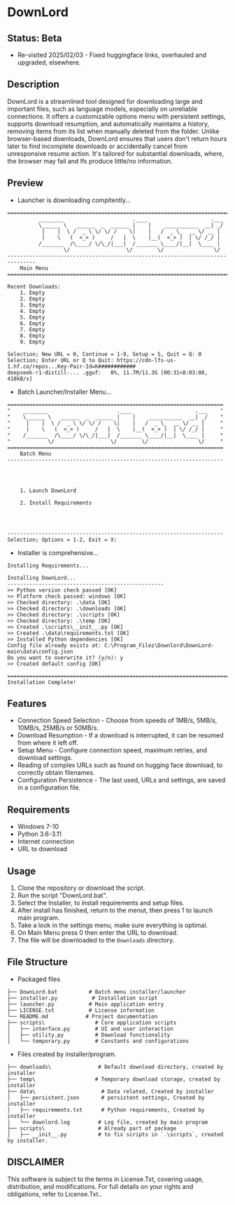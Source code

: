 # DownLord
## Status: Beta
- Re-visited 2025/02/03 - Fixed huggingface links, overhauled and upgraded, elsewhere.

## Description
DownLord is a streamlined tool designed for downloading large and important files, such as language models, especially on unreliable connections. It offers a customizable options menu with persistent settings, supports download resumption, and automatically maintains a history, removing items from its list when manually deleted from the folder. Unlike browser-based downloads, DownLord ensures that users don't return hours later to find incomplete downloads or accidentally cancel from unresponsive resume action. It's tailored for substantial downloads, where, the browser may fail and lfs produce little/no information.

## Preview
- Launcher is downloading compitently...
```
===============================================================================
          ________                      .____                    .___
          \______ \   ______  _  ______ |    |    ___________  __| _/
           |    |  \ /  _ \ \/ \/ /    \|    |   /  _ \_  __ \/ __ |
           |    \   (  <_> )     /   |  \    |__(  <_> )  | \/ /_/ |
          /_______  /\____/ \/\_/|___|  /_______ \____/|__|  \____ |
                  \/                  \/        \/                \/
-------------------------------------------------------------------------------
    Main Menu
===============================================================================

Recent Downloads:
    1. Empty
    2. Empty
    3. Empty
    4. Empty
    5. Empty
    6. Empty
    7. Empty
    8. Empty
    9. Empty

Selection; New URL = 0, Continue = 1-9, Setup = S, Quit = Q: 0
Selection; Enter URL or Q to Quit: https://cdn-lfs-us-1.hf.co/repos...Key-Pair-Id=K############
deepseek-r1-distill-... .gguf:   0%, 11.7M/11.3G [00:31<8:03:08, 418kB/s]
```
- Batch Launcher/Installer Menu...
```
=====================================================================
"    ________                      .____                    .___    "
"    \______ \   ______  _  ______ |    |    ___________  __| _/    "
"     |    |  \ /  _ \ \/ \/ /    \|    |   /  _ \_  __ \/ __ |     "
"     |    \   (  <_> )     /   |  \    |__(  <_> )  | \/ /_/ |     "
"    /_______  /\____/ \/\_/|___|  /_______ \____/|__|  \____ |     "
"            \/                  \/        \/                \/     "
=====================================================================
    Batch Menu
---------------------------------------------------------------------




    1. Launch DownLord

    2. Install Requirements




---------------------------------------------------------------------
Selection; Options = 1-2, Exit = X:
```
- Installer is comprehensive...
```
Installing Requirements...

Installing DownLord...
--------------------------------------------------
>> Python version check passed [OK]
>> Platform check passed: windows [OK]
>> Checked directory: .\data [OK]
>> Checked directory: .\downloads [OK]
>> Checked directory: .\scripts [OK]
>> Checked directory: .\temp [OK]
>> Created .\scripts\__init__.py [OK]
>> Created .\data\requirements.txt [OK]
>> Installed Python dependencies [OK]
Config file already exists at: C:\Program_Filez\Downlord\DownLord-main\data\config.json
Do you want to overwrite it? (y/n): y
>> Created default config [OK]

========================================================================================================================
Installation Complete!
```


## Features
- Connection Speed Selection - Choose from speeds of 1MB/s, 5MB/s, 10MB/s, 25MB/s or 50MB/s.
- Download Resumption - If a download is interrupted, it can be resumed from where it left off.
- Setup Menu - Configure connection speed, maximum retries, and download settings.
- Reading of complex URLs such as found on hugging face download, to correctly obtain filenames.
- Configuration Persistence - The last used, URLs and settings, are saved in a configuration file.

## Requirements
- Windows 7-10 
- Python 3.6-3.11
- Internet connection
- URL to download

## Usage
1. Clone the repository or download the script.
2. Run the script "DownLord.bat".
3. Select the Installer, to install requirements and setup files.
4. After install has finished, return to the menut, then press 1 to launch main program.
5. Take a look in the settings menu, make sure everything is optimal.
4. On Main Menu press 0 then enter the URL to download.
5. The file will be downloaded to the `Downloads` directory.

## File Structure
- Packaged files
```
├── DownLord.bat          # Batch menu installer/launcher
├── installer.py           # Installation script
├── launcher.py           # Main application entry
├── LICENSE.txt           # License information
└── README.md            # Project documentation
├── scripts\                # Core application scripts
│   ├── interface.py        # UI and user interaction
│   ├── utility.py          # Download functionality
│   └── temporary.py        # Constants and configurations
```
- Files created by installer/program.
```
├── downloads\               # Default download directory, created by installer
├── temp\                   # Temporary download storage, created by installer
├── data\                     # Data related, Created by installer
│   ├── persistent.json       # persistent settings, Created by installer
│   ├── requirements.txt      # Python requirements, Created by installer
│   └── downlord.log         # Log file, created by main program
├── scripts\                 # Already part of package
│   ├── __init__.py          # to fix scripts in `.\scripts`, created by installer.
```

## DISCLAIMER
This software is subject to the terms in License.Txt, covering usage, distribution, and modifications. For full details on your rights and obligations, refer to License.Txt..
